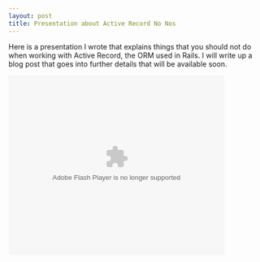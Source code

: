 ```yaml
---
layout: post
title: Presentation about Active Record No Nos
---
```


<p>Here is a presentation I wrote that explains things that you should not do when working with Active Record, the ORM used in Rails. I will write up a blog post that goes into further details that will be available soon.</p>
<object style="margin:0px" width="425" height="355"><param name="movie" value="http://static.slidesharecdn.com/swf/ssplayer2.swf?doc=arnonos-090814061642-phpapp02&rel=0&stripped_title=active-record-no-nos-1860532" /><param name="allowFullScreen" value="true"/><param name="allowScriptAccess" value="always"/><embed src="http://static.slidesharecdn.com/swf/ssplayer2.swf?doc=arnonos-090814061642-phpapp02&rel=0&stripped_title=active-record-no-nos-1860532" type="application/x-shockwave-flash" allowscriptaccess="always" allowfullscreen="true" width="425" height="355"></embed></object>
